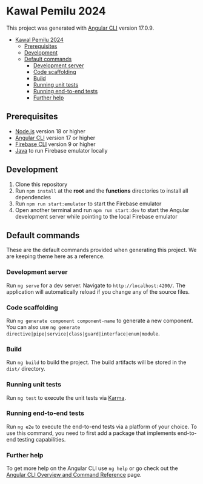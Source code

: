 # Kawal Pemilu 2024

This project was generated with [Angular CLI](https://github.com/angular/angular-cli) version 17.0.9.

- [Kawal Pemilu 2024](#kawal-pemilu-2024)
  - [Prerequisites](#prerequisites)
  - [Development](#development)
  - [Default commands](#default-commands)
    - [Development server](#development-server)
    - [Code scaffolding](#code-scaffolding)
    - [Build](#build)
    - [Running unit tests](#running-unit-tests)
    - [Running end-to-end tests](#running-end-to-end-tests)
    - [Further help](#further-help)

## Prerequisites

- [Node.js](https://nodejs.org/en/) version 18 or higher
- [Angular CLI](https://angular.io/cli) version 17 or higher
- [Firebase CLI](https://firebase.google.com/docs/cli) version 9 or higher
- [Java](https://www.java.com/en/) to run Firebase emulator locally

## Development

1. Clone this repository
2. Run `npm install` at the **root** and the **functions** directories to install all dependencies
3. Run `npm run start:emulator` to start the Firebase emulator
4. Open another terminal and run `npm run start:dev` to start the Angular development server while pointing to the local Firebase emulator

## Default commands

These are the default commands provided when generating this project.
We are keeping theme here as a reference.

### Development server

Run `ng serve` for a dev server. Navigate to `http://localhost:4200/`. The application will automatically reload if you change any of the source files.

### Code scaffolding

Run `ng generate component component-name` to generate a new component. You can also use `ng generate directive|pipe|service|class|guard|interface|enum|module`.

### Build

Run `ng build` to build the project. The build artifacts will be stored in the `dist/` directory.

### Running unit tests

Run `ng test` to execute the unit tests via [Karma](https://karma-runner.github.io).

### Running end-to-end tests

Run `ng e2e` to execute the end-to-end tests via a platform of your choice. To use this command, you need to first add a package that implements end-to-end testing capabilities.

### Further help

To get more help on the Angular CLI use `ng help` or go check out the [Angular CLI Overview and Command Reference](https://angular.io/cli) page.
